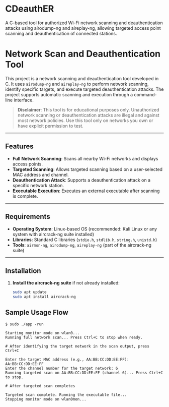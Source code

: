 # CDeauthER
A C-based tool for authorized Wi-Fi network scanning and deauthentication attacks using airodump-ng and aireplay-ng, allowing targeted access point scanning and deauthentication of connected stations.



# Network Scan and Deauthentication Tool

This project is a network scanning and deauthentication tool developed in C. It uses `airodump-ng` and `aireplay-ng` to perform network scanning, identify specific targets, and execute targeted deauthentication attacks. The project supports automatic scanning and execution through a command-line interface.

> **Disclaimer**: This tool is for educational purposes only. Unauthorized network scanning or deauthentication attacks are illegal and against most network policies. Use this tool only on networks you own or have explicit permission to test.

---

## Features

- **Full Network Scanning**: Scans all nearby Wi-Fi networks and displays access points.
- **Targeted Scanning**: Allows targeted scanning based on a user-selected MAC address and channel.
- **Deauthentication Attack**: Supports a deauthentication attack on a specific network station.
- **Executable Execution**: Executes an external executable after scanning is complete.

---

## Requirements

- **Operating System**: Linux-based OS (recommended: Kali Linux or any system with aircrack-ng suite installed)
- **Libraries**: Standard C libraries (`stdio.h`, `stdlib.h`, `string.h`, `unistd.h`)
- **Tools**: `airmon-ng`, `airodump-ng`, `aireplay-ng` (part of the aircrack-ng suite)

---

## Installation

1. **Install the aircrack-ng suite** if not already installed:
   ```bash
   sudo apt update
   sudo apt install aircrack-ng


## Sample Usage Flow

```
$ sudo ./app -run

Starting monitor mode on wlan0...
Running full network scan... Press Ctrl+C to stop when ready.

# After identifying the target network in the scan output, press Ctrl+C

Enter the target MAC address (e.g., AA:BB:CC:DD:EE:FF): AA:BB:CC:DD:EE:FF
Enter the channel number for the target network: 6
Running targeted scan on AA:BB:CC:DD:EE:FF (channel 6)... Press Ctrl+C to stop.

# After targeted scan completes

Targeted scan complete. Running the executable file...
Stopping monitor mode on wlan0mon...

```
